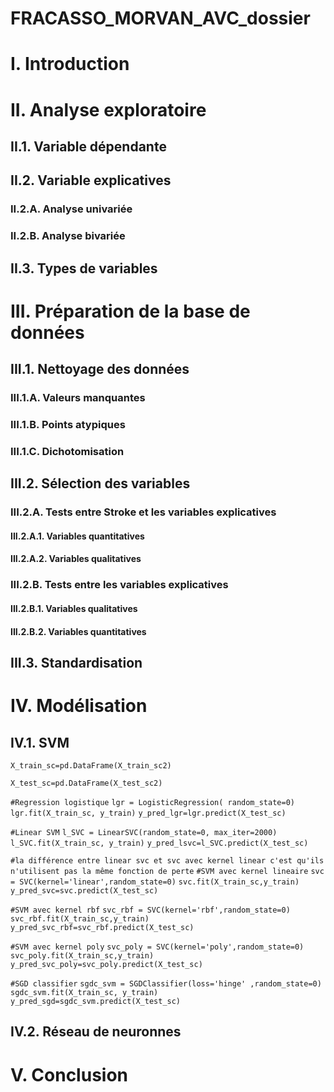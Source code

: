 # FRACASSO_MORVAN_AVC_dossier

#  I. Introduction




# II. Analyse exploratoire
## II.1. Variable dépendante 
## II.2. Variable explicatives
### II.2.A. Analyse univariée
### II.2.B. Analyse bivariée
## II.3. Types de variables

# III. Préparation de la base de données
## III.1. Nettoyage des données
### III.1.A. Valeurs manquantes
### III.1.B. Points atypiques
### III.1.C. Dichotomisation
## III.2. Sélection des variables
### III.2.A. Tests entre Stroke et les variables explicatives
#### III.2.A.1. Variables quantitatives
#### III.2.A.2. Variables qualitatives
### III.2.B. Tests entre les variables explicatives 
#### III.2.B.1. Variables qualitatives
#### III.2.B.2. Variables quantitatives
## III.3. Standardisation

# IV. Modélisation
## IV.1. SVM

`X_train_sc=pd.DataFrame(X_train_sc2)`

`X_test_sc=pd.DataFrame(X_test_sc2)`

`#Regression logistique`
`lgr = LogisticRegression( random_state=0)`
`lgr.fit(X_train_sc, y_train)`
`y_pred_lgr=lgr.predict(X_test_sc)`

`#Linear SVM`
`l_SVC = LinearSVC(random_state=0, max_iter=2000)`
`l_SVC.fit(X_train_sc, y_train)`
`y_pred_lsvc=l_SVC.predict(X_test_sc)`

`#la différence entre linear svc et svc avec kernel linear c'est qu'ils n'utilisent pas la même fonction de perte`
`#SVM avec kernel lineaire`
`svc = SVC(kernel='linear',random_state=0)`
`svc.fit(X_train_sc,y_train)`
`y_pred_svc=svc.predict(X_test_sc)`

`#SVM avec kernel rbf`
`svc_rbf = SVC(kernel='rbf',random_state=0)`
`svc_rbf.fit(X_train_sc,y_train)`
`y_pred_svc_rbf=svc_rbf.predict(X_test_sc)`

`#SVM avec kernel poly`
`svc_poly = SVC(kernel='poly',random_state=0)`
`svc_poly.fit(X_train_sc,y_train)`
`y_pred_svc_poly=svc_poly.predict(X_test_sc)`

`#SGD classifier`
`sgdc_svm = SGDClassifier(loss='hinge' ,random_state=0)`
`sgdc_svm.fit(X_train_sc, y_train)`
`y_pred_sgd=sgdc_svm.predict(X_test_sc)`




## IV.2. Réseau de neuronnes 

# V. Conclusion 


